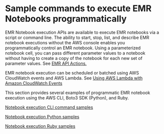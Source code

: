 # Sample commands to execute EMR Notebooks programmatically<a name="emr-managed-notebooks-headless"></a>

EMR Notebook execution APIs are available to execute EMR notebooks via a script or command line\. The ability to start, stop, list, and describe EMR notebook executions without the AWS console enables you programmatically control an EMR notebook\. Using a parameterized notebook cell, you can pass different parameter values to a notebook without having to create a copy of the notebook for each new set of parameter values\. See [EMR API Actions\.](https://docs.aws.amazon.com/emr/latest/APIReference/API_Operations.html)

EMR notebook execution can be scheduled or batched using AWS CloudWatch events and AWS Lambda\. See [Using AWS Lambda with Amazon CloudWatch Events](https://docs.aws.amazon.com/lambda/latest/dg/services-cloudwatchevents.html)

This section provides several examples of programmatic EMR notebook execution using the AWS CLI, Boto3 SDK \(Python\), and Ruby\.

[Notebook execution CLI command samples](emr-managed-notebooks-headless-cli.md)

[Notebook execution Python samples](emr-managed-notebooks-headless-python.md)

[Notebook execution Ruby samples](emr-managed-notebooks-headless-ruby.md)